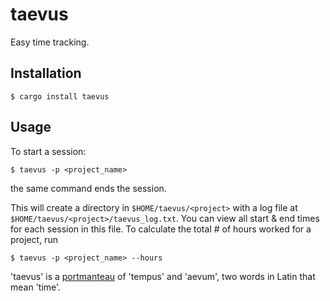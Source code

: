 taevus
======
Easy time tracking.

Installation
------------
```
$ cargo install taevus
```

Usage
-----
To start a session:
```
$ taevus -p <project_name>
```

the same command ends the session.

This will create a directory in `$HOME/taevus/<project>` with a log file
at `$HOME/taevus/<project>/taevus_log.txt`. You can view all start & end times for each
session in this file. To calculate the total # of hours worked for a project, run
```
$ taevus -p <project_name> --hours
```

'taevus' is a [portmanteau](https://en.wikipedia.org/wiki/Portmanteau) of 'tempus' and 'aevum', two words in Latin that mean 'time'.
